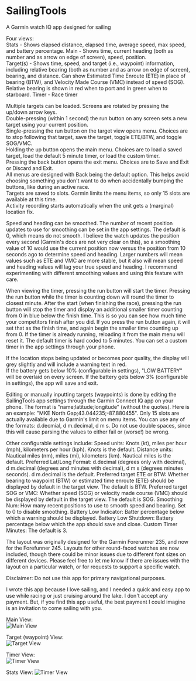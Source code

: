 # SailingTools
A Garmin watch IQ app designed for sailing

Four views:  
Stats - Shows elapsed distance, elapsed time, average speed, max speed, and battery percentage.
Main - Shows time, current heading (both as number and as arrow on edge of screen), speed, position.  
Target(s) - Shows time, speed, and target (i.e., waypoint) information, including relative bearing (both as number and as arrow on edge of screen), bearing, and distance.  Can show Estimated Time Enroute (ETE) in place of bearing (BTW), and Velocity Made Course (VMC) instead of speed (SOG). Relative bearing is shown in red when to port and in green when to starboard.
Timer - Race timer  

Multiple targets can be loaded. Screens are rotated by pressing the up/down arrow keys.  
Double-pressing (within 1 second) the run button on any screen sets a new target using your current position.  
Single-pressing the run button on the target view opens menu. Choices are to stop following that target, save the target, toggle ETE/BTW, and toggle SOG/VMC.  
Holding the up button opens the main menu. Choices are to load a saved target, load the default 5 minute timer, or load the custom timer.  
Pressing the back button opens the exit menu. Choices are to Save and Exit or Discard and Exit.  
All menus are designed with Back being the default option. This helps avoid choosing something you don't want to do when accidentally bumping the buttons, like during an active race.  
Targets are saved to slots. Garmin limits the menu items, so only 15 slots are available at this time.  
Activity recording starts automatically when the unit gets a (marginal) location fix.  

Speed and heading can be smoothed. The number of recent position updates to use for smoothing can be set in the app settings. The default is 0, which means do not smooth. I believe the watch updates the position every second (Garmin's docs are not very clear on this), so a smoothing value of 10 would use the current position now versus the position from 10 seconds ago to determine speed and heading. Larger numbers will mean values such as ETE and VMC are more stable, but it also will mean speed and heading values will lag your true speed and heading. I recommend experimenting with different smoothing values and using this feature with care.

When viewing the timer, pressing the run button will start the timer. Pressing the run button while the timer is counting down will round the timer to closest minute. 
After the start (when finishing the race), pressing the run button will stop the timer and display an additional smaller timer counting from 0 in blue below the finish time. This is so you can see how much time your competitors finish after you did. If you press the run button again, it will set that as the finish time, and again begin the smaller time counting up from 0. 
If the timer is already running, reloading it from the main menu will reset it. The default timer is hard coded to 5 minutes. You can set a custom timer in the app settings through your phone.

If the location stops being updated or becomes poor quality, the display will grey slightly and will include a warning text in red.  
If the battery gets below 10% (configurable in settings), "LOW BATTERY" will be overlaid on every screen.
If the battery gets below 3% (configurable in settings), the app will save and exit.

Editing or manually inputting targets (waypoints) is done by editing the SailingTools app settings through the Garmin Connect IQ app on your phone. The format is "name;latitude;longitude" (without the quotes). Here is an example: "MKE North Gap;43.044235;-87.880455".  Only 15 slots are actually available due to Garmin's limit on menu items. You can use any of the formats: d.decmial, d m.decimal, d m s. Do not use double spaces, since this will cause parsing the values to either fail or (worse!) be wrong.

Other configurable settings include:
Speed units: Knots (kt), miles per hour (mph), kilometers per hour (kph). Knots is the default.
Distance units: Nautical miles (nm), miles (mi), kilometers (km). Nautical miles is the default.
Preferred Lat/Long Format: d.decimal (degrees only with decimal), d m.decimal (degrees and minutes with decimal), d m s (degrees minutes seconds). d m.decimal is the default.
Preferred target ETE or BTW: Whether bearing to waypoint (BTW) or estimated time enroute (ETE) should be displayed by default in the target view. The default is BTW.
Preferred target SOG or VMC: Whether speed (SOG) or velocity made course (VMC) should be displayed by default in the target view. The default is SOG.
Smoothing Num: How many recent positions to use to smooth speed and bearing. Set to 0 to disable smoothing.
Battery Low Indicator: Batter percentage below which a warning should be displayed.
Battery Low Shutdown: Battery percentage below which the app should save and close.
Custom Timer Minutes: The default is 3.

The layout was originally designed for the Garmin Forerunner 235, and now for the Forefunner 245.  Layouts for other round-faced watches are now included, though there could be minor issues due to different font sizes on different devices.  Please feel free to let me know if there are issues with the layout on a particular watch, or for requests to support a specific watch.  

Disclaimer: Do not use this app for primary navigational purposes.  

I wrote this app because I love sailing, and I needed a quick and easy app to use while racing or just cruising around the lake. I don't accept any payment. But, if you find this app useful, the best payment I could imagine is an invitation to come sailing with you. 

Main View:  
![Main View](https://github.com/pintail105/SailingTools/raw/master/img/mainView.png?raw=true "Main View")

Target (waypoint) View:  
![Target View](https://github.com/pintail105/SailingTools/raw/master/img/targetView.png?raw=true "Target (waypoint) View")

Timer View:  
![Timer View](https://github.com/pintail105/SailingTools/raw/master/img/timerView.png?raw=true "Timer View")

Stats View: 
![Timer View](https://github.com/pintail105/SailingTools/raw/master/img/statsView.png?raw=true "Stats View")
